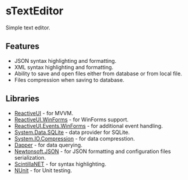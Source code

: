 # sTextEditor
Simple text editor.

## Features
* JSON syntax highlighting and formatting.
* XML syntax highlighting and formatting.
* Ability to save and open files either from database or from local file.
* Files compression when saving to database.

## Libraries
* [ReactiveUI](https://github.com/reactiveui/ReactiveUI) - for MVVM.
* [ReactiveUI.WinForms](https://reactiveui.net/docs/getting-started/installation/windows-forms) - for WinForms support.
* [ReactiveUI.Events.WinForms](https://reactiveui.net/docs/handbook/events/) - for additional event handling.
* [System.Data.SQLite](https://system.data.sqlite.org/index.html/doc/trunk/www/index.wiki) - data provider for SQLite.
* [System.IO.Compression](https://docs.microsoft.com/en-us/dotnet/api/system.io.compression?view=netframework-4.7.2) - for data compresstion.
* [Dapper](https://github.com/StackExchange/Dapper) - for data querying.
* [Newtonsoft.JSON](https://github.com/JamesNK/Newtonsoft.Json) - for JSON formatting and configuration files serialization.
* [ScintillaNET](https://github.com/jacobslusser/ScintillaNET) - for syntax highlighting.
* [NUnit](https://github.com/nunit/nunit) - for Unit testing.

